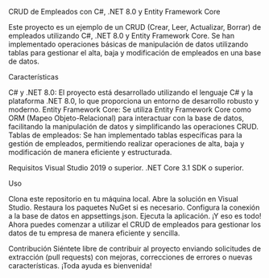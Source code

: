 CRUD de Empleados con C#, .NET 8.0 y Entity Framework Core

Este proyecto es un ejemplo de un CRUD (Crear, Leer, Actualizar, Borrar) de empleados utilizando C#, .NET 8.0 y Entity Framework Core. Se han implementado operaciones básicas de manipulación de datos utilizando tablas para gestionar el alta, baja y modificación de empleados en una base de datos.

Características

C# y .NET 8.0: El proyecto está desarrollado utilizando el lenguaje C# y la plataforma .NET 8.0, lo que proporciona un entorno de desarrollo robusto y moderno.
Entity Framework Core: Se utiliza Entity Framework Core como ORM (Mapeo Objeto-Relacional) para interactuar con la base de datos, facilitando la manipulación de datos y simplificando las operaciones CRUD.
Tablas de empleados: Se han implementado tablas específicas para la gestión de empleados, permitiendo realizar operaciones de alta, baja y modificación de manera eficiente y estructurada.


Requisitos
Visual Studio 2019 o superior.
.NET Core 3.1 SDK o superior.

Uso

Clona este repositorio en tu máquina local.
Abre la solución en Visual Studio.
Restaura los paquetes NuGet si es necesario.
Configura la conexión a la base de datos en appsettings.json.
Ejecuta la aplicación.
¡Y eso es todo! Ahora puedes comenzar a utilizar el CRUD de empleados para gestionar los datos de tu empresa de manera eficiente y sencilla.

Contribución
Siéntete libre de contribuir al proyecto enviando solicitudes de extracción (pull requests) con mejoras, correcciones de errores o nuevas características. ¡Toda ayuda es bienvenida!
